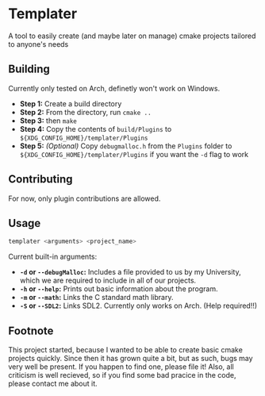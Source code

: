 # Templater
A tool to easily create (and maybe later on manage) cmake projects tailored to anyone's needs

## Building
Currently only tested on Arch, definetly won't work on Windows.
  - **Step 1:** Create a build directory
  - **Step 2:** From the directory, run `cmake ..`
  - **Step 3:** then `make`
  - **Step 4:** Copy the contents of `build/Plugins` to `${XDG_CONFIG_HOME}/templater/Plugins`
  - **Step 5:** *(Optional)* Copy `debugmalloc.h` from the `Plugins` folder to `${XDG_CONFIG_HOME}/templater/Plugins` if you want the `-d` flag to work
  
## Contributing
For now, only plugin contributions are allowed.

## Usage
```sh
templater <arguments> <project_name>
```

Current built-in arguments:
  - **`-d` or `--debugMalloc`:** Includes a file provided to us by my University, which we are required to include in all of our projects.
  - **`-h` or `--help`:** Prints out basic information about the program.
  - **`-m` or `--math`:** Links the C standard math library.
  - **`-S` or `--SDL2`:** Links SDL2. Currently only works on Arch. (Help required!!)

## Footnote
This project started, because I wanted to be able to create basic cmake projects quickly. Since then it has grown quite a bit, but as such, bugs may very well be present. If you happen to find one, please file it!
Also, all criticism is well recieved, so if you find some bad pracice in the code, please contact me about it.
